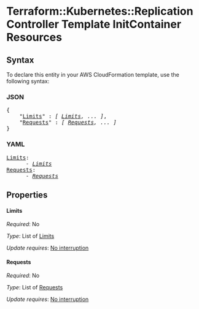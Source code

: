 # Terraform::Kubernetes::ReplicationController Template InitContainer Resources

## Syntax

To declare this entity in your AWS CloudFormation template, use the following syntax:

### JSON

<pre>
{
    "<a href="#limits" title="Limits">Limits</a>" : <i>[ <a href="template-initcontainer-resources-limits.md">Limits</a>, ... ]</i>,
    "<a href="#requests" title="Requests">Requests</a>" : <i>[ <a href="template-initcontainer-resources-requests.md">Requests</a>, ... ]</i>
}
</pre>

### YAML

<pre>
<a href="#limits" title="Limits">Limits</a>: <i>
      - <a href="template-initcontainer-resources-limits.md">Limits</a></i>
<a href="#requests" title="Requests">Requests</a>: <i>
      - <a href="template-initcontainer-resources-requests.md">Requests</a></i>
</pre>

## Properties

#### Limits

_Required_: No

_Type_: List of <a href="template-initcontainer-resources-limits.md">Limits</a>

_Update requires_: [No interruption](https://docs.aws.amazon.com/AWSCloudFormation/latest/UserGuide/using-cfn-updating-stacks-update-behaviors.html#update-no-interrupt)

#### Requests

_Required_: No

_Type_: List of <a href="template-initcontainer-resources-requests.md">Requests</a>

_Update requires_: [No interruption](https://docs.aws.amazon.com/AWSCloudFormation/latest/UserGuide/using-cfn-updating-stacks-update-behaviors.html#update-no-interrupt)

